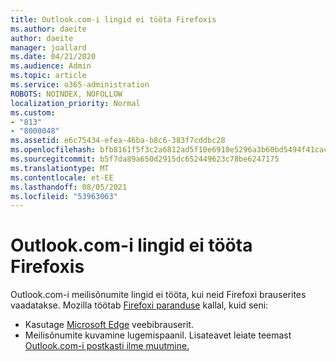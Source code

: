 ```yaml
---
title: Outlook.com-i lingid ei tööta Firefoxis
ms.author: daeite
author: daeite
manager: joallard
ms.date: 04/21/2020
ms.audience: Admin
ms.topic: article
ms.service: o365-administration
ROBOTS: NOINDEX, NOFOLLOW
localization_priority: Normal
ms.custom:
- "813"
- "8000048"
ms.assetid: e6c75434-efea-46ba-b8c6-383f7cddbc28
ms.openlocfilehash: bfb8161f5f3c2a6812ad5f10e6910e5296a3b60bd5494f41cac6d883dc821d1d
ms.sourcegitcommit: b5f7da89a650d2915dc652449623c78be6247175
ms.translationtype: MT
ms.contentlocale: et-EE
ms.lasthandoff: 08/05/2021
ms.locfileid: "53963063"
---
```

# <a name="links-in-outlookcom-dont-work-in-firefox"></a>Outlook.com-i lingid ei tööta Firefoxis

Outlook.com-i meilisõnumite lingid ei tööta, kui neid Firefoxi brauserites vaadatakse. Mozilla töötab [Firefoxi paranduse](https://go.microsoft.com/fwlink/p/?linkid=2001502&amp;clcid=0x409) kallal, kuid seni:
  
- Kasutage [Microsoft Edge](https://go.microsoft.com/fwlink/p/?linkid=2001503&amp;clcid=0x409) veebibrauserit.
- Meilisõnumite kuvamine lugemispaanil. Lisateavet leiate teemast [Outlook.com-i postkasti ilme muutmine.](https://support.office.com/article/b41c2ecb-f23c-42b3-b7f8-659646d5e58c?wt.mc_id=Office_Outlook_com_Alchemy)

